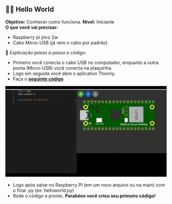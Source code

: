 ## 👋🏽 Hello World <a name="hello-world"></a>
**Objetivo:** Conhecer como funciona. 
**Nível:** Iniciante  
**O que você vai precisar:**
- Raspberry pi pico 2w
- Cabo Micro-USB (já vem o cabo por padrão)

📘 *Explicação passo a passo e código:*
- Primeiro você conecta o cabo USB no computador, enquanto a outra ponta (Micro-USB) você conecta na plaquinha.
- Logo em seguida você abre o aplicativo Thonny.
- Faça o **[seguinte código](/hello-world/cod/helloworld.py)**


![alt text](./assets/helloworld.gif)


- Logo após salve no Raspberry PI (em um novo arquivo ou na main) com o final .py (ex: helloworld.py)
- Rode o código e pronto. **Parabéns você criou seu primeiro código!**
